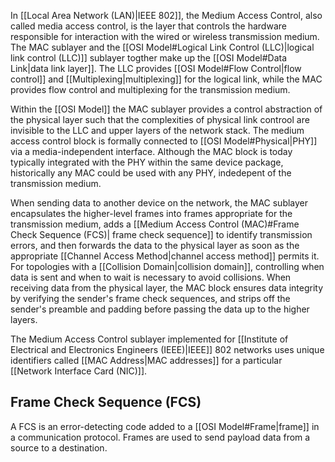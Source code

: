 
In [[Local Area Network (LAN)|IEEE 802]], the Medium Access Control, also called media access control, is the layer that controls the hardware responsible for interaction with the wired or wireless transmission medium. The MAC sublayer and the [[OSI Model#Logical Link Control (LLC)|logical link control (LLC)]] sublayer togther make up the [[OSI Model#Data Link|data link layer]]. The LLC provides [[OSI Model#Flow Control|flow control]] and [[Multiplexing|multiplexing]] for the logical link, while the MAC provides flow control and multiplexing for the transmission medium.

Within the [[OSI Model]] the MAC sublayer provides a control abstraction of the physical layer such that the complexities of physical link controol are invisible to the LLC and upper layers of the network stack. The medium access control block is formally connected to [[OSI Model#Physical|PHY]] via a media-independent interface. Although the MAC block is today typically integrated with the PHY within the same device package, historically any MAC could be used with any PHY, indedepent of the transmission medium.

When sending data to another device on the network, the MAC sublayer encapsulates the higher-level frames into frames appropriate for the transmission medium, adds a [[Medium Access Control (MAC)#Frame Check Sequence (FCS)| frame check sequence]] to identify transmission errors, and then forwards the data to the physical layer as soon as the appropriate [[Channel Access Method|channel access method]] permits it. For topologies with a [[Collision Domain|collision domain]], controlling when data is sent and when to wait is necessary to avoid collisions. When receiving data from the physical layer, the MAC block ensures data integrity by verifying the sender's frame check sequences, and strips off the sender's preamble and padding before passing the data up to the higher layers.

The Medium Access Control sublayer implemented for [[Institute of Electrical and Electronics Engineers (IEEE)|IEEE]] 802 networks uses unique identifiers called [[MAC Address|MAC addresses]] for a particular [[Network Interface Card (NIC)]]. 

## Frame Check Sequence (FCS)

A FCS is an error-detecting code added to a [[OSI Model#Frame|frame]] in a communication protocol. Frames are used to send payload data from a source to a destination.